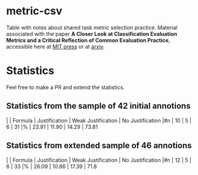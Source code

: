 # metric-csv

Table with notes about shared task metric selection practice. Material associated with the paper **A Closer Look at Classification Evaluation Metrics and a Critical Reflection of Common Evaluation Practice**, accessible here at [MIT press](https://direct.mit.edu/tacl/article/doi/10.1162/tacl_a_00675/122720/A-Closer-Look-at-Classification-Evaluation-Metrics) or at [arxiv](https://arxiv.org/abs/2404.16958).

# Statistics

Feel free to make a PR and extend the statistics.

## Statistics from the sample of 42 initial annotions

|    | Formula | Justification | Weak Justification | No Justification
|\#n | 10      | 5             | 6                  | 31
|%   | 23.81   | 11.90         | 14.29              | 73.81

## Statistics from extended sample of 46 annotions

|    | Formula  | Justification  | Weak Justification  | No Justification
|\#n | 12       | 5              | 6                   | 33
|%   | 26.09    | 10.86          | 17.39               | 71.8

